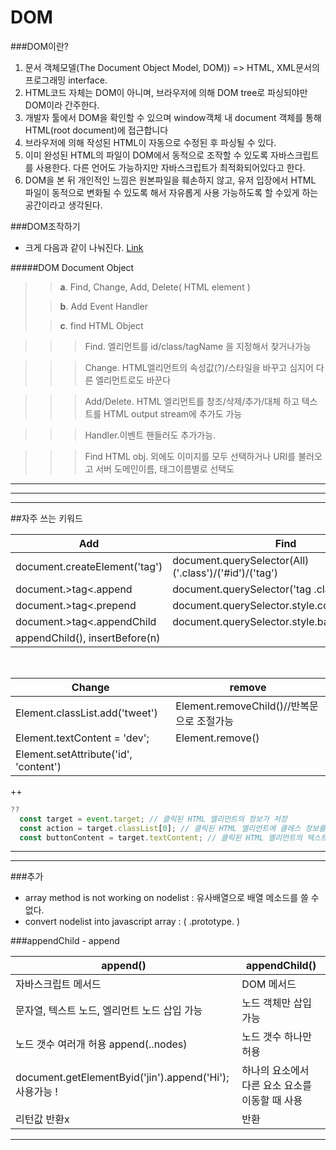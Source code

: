 DOM
===

###DOM이란?

1. 문서 객체모델(The Document Object Model, DOM)) => HTML, XML문서의 프로그래밍 interface.
2. HTML코드 자체는 DOM이 아니며, 브라우저에 의해 DOM tree로 파싱되야만 DOM이라 간주한다.
3. 개발자 툴에서 DOM을 확인할 수 있으며 window객체 내 document 객체를 통해 HTML(root document)에 접근합니다
4. 브라우저에 의해 작성된 HTML이 자동으로 수정된 후 파싱될 수 있다.
5. 이미 완성된 HTML의 파일이 DOM에서 동적으로 조작할 수 있도록 자바스크립트를 사용한다. 다른 언어도 가능하지만 자바스크립트가 최적화되어있다고 한다.
6. DOM을 본 뒤 개인적인 느낌은 원본파일을 훼손하지 않고, 유저 입장에서 HTML 파일이 동적으로 변화될 수 있도록 해서 자유롭게 사용 가능하도록 할 수있게 하는 공간이라고 생각된다.

###DOM조작하기

* 크게 다음과 같이 나눠진다. [Link](https://www.w3schools.com/js/js_htmldom_document.asp)

#####DOM Document Object

>>**a**. Find, Change, Add, Delete( HTML element )
> 
>>**b**. Add Event Handler
> 
>>**c**. find HTML Object

>>> Find. 엘리먼트를 id/class/tagName 을 지정해서 찾거나가능

>>> Change. HTML엘리먼트의 속성값(?)/스타일을 바꾸고 심지어 다른 엘리먼트로도 바꾼다

>>> Add/Delete. HTML 엘리먼트를 창조/삭제/추가/대체 하고 텍스트를 HTML output stream에 추가도 가능 

>>> Handler.이벤트 핸들러도 추가가능.

>>> Find HTML obj. 외에도 이미지를 모두 선택하거나 URI를 불러오고 서버 도메인이름, 태그이름별로 선택도 

***
***
***


##자주 쓰는 키워드 

|Add|Find|
|------|------|
|document.createElement('tag')         |document.querySelector(All)('.class')/('#id')/('tag')|
|document.>tag<.append                 |document.querySelector('tag .class')|
|document.>tag<.prepend                |document.querySelector.style.color |
|document.>tag<.appendChild            |document.querySelector.style.backgroundColor|
| appendChild(), insertBefore(n)| |

<br>

| Change   |  remove |
|------|------|
|Element.classList.add('tweet')         |Element.removeChild()//반복문으로 조절가능|
|Element.textContent  = 'dev';         |Element.remove()|
|Element.setAttribute('id', 'content')|  |

++
```js
??
  const target = event.target; // 클릭된 HTML 엘리먼트의 정보가 저장
  const action = target.classList[0]; // 클릭된 HTML 엘리먼트에 클레스 정보를 가져옴 
  const buttonContent = target.textContent; // 클릭된 HTML 엘리먼트의 텍스트 정보를 가져옴
```
***
***
###추가
* array method is not working on nodelist : 유사배열으로 배열 메소드를 쓸 수 없다. 
* convert nodelist into javascript array : ( .prototype. )

###appendChild - append
<br>

|append()|appendChild()|
|------|------|
|자바스크립트 메서드|DOM 메서드|
|문자열, 텍스트 노드, 엘리먼트 노드 삽입 가능|노드 객체만 삽입 가능|
|노드 갯수 여러개 허용 append(..nodes)|노드 갯수 하나만 허용|
|document.getElementByid('jin').append('Hi'); 사용가능 !|하나의 요소에서 다른 요소 요소를 이동할 때 사용|
|리턴값 반환x|반환|


***














